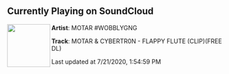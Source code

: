 ## Currently Playing on SoundCloud

[<img align="left" width="100" src="https://i1.sndcdn.com/artworks-tJ2tbWk7BXleZpI2-5T0U1w-t50x50.jpg">](https://soundcloud.com/motar-ecu/motar-cybertr0n-flappy-flute-free-dl)

**Artist**: MOTAR #WOBBLYGNG 

**Track**: MOTAR & CYBERTR0N - FLAPPY FLUTE (CLIP)(FREE DL)

Last updated at 7/21/2020, 1:54:59 PM
